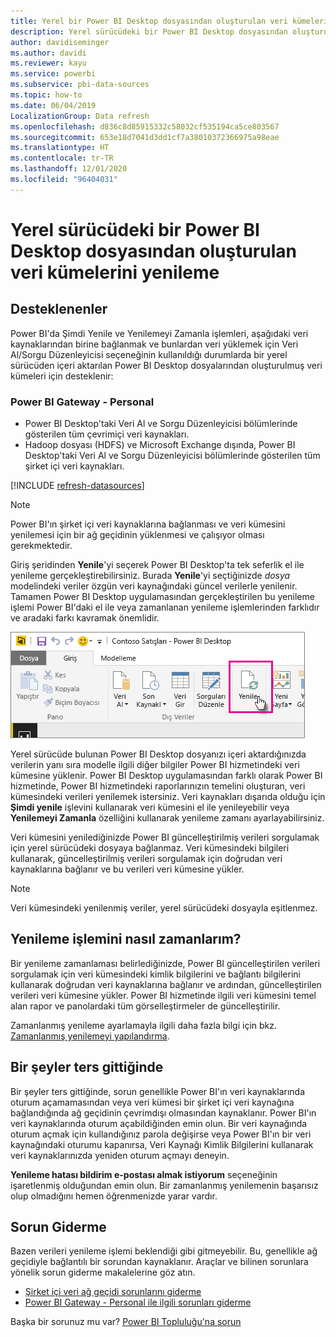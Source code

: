 ```yaml
---
title: Yerel bir Power BI Desktop dosyasından oluşturulan veri kümelerini yenileme
description: Yerel sürücüdeki bir Power BI Desktop dosyasından oluşturulan veri kümelerini yenileme
author: davidiseminger
ms.author: davidi
ms.reviewer: kayu
ms.service: powerbi
ms.subservice: pbi-data-sources
ms.topic: how-to
ms.date: 06/04/2019
LocalizationGroup: Data refresh
ms.openlocfilehash: d836c8d85915332c58032cf535194ca5ce803567
ms.sourcegitcommit: 653e18d7041d3dd1cf7a38010372366975a98eae
ms.translationtype: HT
ms.contentlocale: tr-TR
ms.lasthandoff: 12/01/2020
ms.locfileid: "96404031"
---
```

# <a name="refresh-a-dataset-created-from-a-power-bi-desktop-file-on-a-local-drive"></a>Yerel sürücüdeki bir Power BI Desktop dosyasından oluşturulan veri kümelerini yenileme

## <a name="whats-supported"></a>Desteklenenler

Power BI'da Şimdi Yenile ve Yenilemeyi Zamanla işlemleri, aşağıdaki veri kaynaklarından birine bağlanmak ve bunlardan veri yüklemek için Veri Al/Sorgu Düzenleyicisi seçeneğinin kullanıldığı durumlarda bir yerel sürücüden içeri aktarılan Power BI Desktop dosyalarından oluşturulmuş veri kümeleri için desteklenir:

### <a name="power-bi-gateway---personal"></a>Power BI Gateway - Personal

- Power BI Desktop'taki Veri Al ve Sorgu Düzenleyicisi bölümlerinde gösterilen tüm çevrimiçi veri kaynakları.
- Hadoop dosyası (HDFS) ve Microsoft Exchange dışında, Power BI Desktop'taki Veri Al ve Sorgu Düzenleyicisi bölümlerinde gösterilen tüm şirket içi veri kaynakları.

<!-- Refresh Data sources-->
[!INCLUDE [refresh-datasources](../includes/refresh-datasources.md)]

> [!NOTE]
> Power BI'ın şirket içi veri kaynaklarına bağlanması ve veri kümesini yenilemesi için bir ağ geçidinin yüklenmesi ve çalışıyor olması gerekmektedir.
>
>

Giriş şeridinden **Yenile**'yi seçerek Power BI Desktop'ta tek seferlik el ile yenileme gerçekleştirebilirsiniz. Burada **Yenile**'yi seçtiğinizde *dosya* modelindeki veriler özgün veri kaynağındaki güncel verilerle yenilenir. Tamamen Power BI Desktop uygulamasından gerçekleştirilen bu yenileme işlemi Power BI'daki el ile veya zamanlanan yenileme işlemlerinden farklıdır ve aradaki farkı kavramak önemlidir.

![Yenile](media/refresh-desktop-file-local-drive/pbix-refresh.png)

Yerel sürücüde bulunan Power BI Desktop dosyanızı içeri aktardığınızda verilerin yanı sıra modelle ilgili diğer bilgiler Power BI hizmetindeki veri kümesine yüklenir. Power BI Desktop uygulamasından farklı olarak Power BI hizmetinde, Power BI hizmetindeki raporlarınızın temelini oluşturan, veri kümesindeki verileri yenilemek istersiniz. Veri kaynakları dışarıda olduğu için **Şimdi yenile** işlevini kullanarak veri kümesini el ile yenileyebilir veya **Yenilemeyi Zamanla** özelliğini kullanarak yenileme zamanı ayarlayabilirsiniz.

Veri kümesini yenilediğinizde Power BI güncelleştirilmiş verileri sorgulamak için yerel sürücüdeki dosyaya bağlanmaz. Veri kümesindeki bilgileri kullanarak, güncelleştirilmiş verileri sorgulamak için doğrudan veri kaynaklarına bağlanır ve bu verileri veri kümesine yükler.

> [!NOTE]
> Veri kümesindeki yenilenmiş veriler, yerel sürücüdeki dosyayla eşitlenmez.
>
>

## <a name="how-do-i-schedule-refresh"></a>Yenileme işlemini nasıl zamanlarım?

Bir yenileme zamanlaması belirlediğinizde, Power BI güncelleştirilen verileri sorgulamak için veri kümesindeki kimlik bilgilerini ve bağlantı bilgilerini kullanarak doğrudan veri kaynaklarına bağlanır ve ardından, güncelleştirilen verileri veri kümesine yükler. Power BI hizmetinde ilgili veri kümesini temel alan rapor ve panolardaki tüm görselleştirmeler de güncelleştirilir.

Zamanlanmış yenileme ayarlamayla ilgili daha fazla bilgi için bkz. [Zamanlanmış yenilemeyi yapılandırma](refresh-scheduled-refresh.md).

## <a name="when-things-go-wrong"></a>Bir şeyler ters gittiğinde

Bir şeyler ters gittiğinde, sorun genellikle Power BI'ın veri kaynaklarında oturum açamamasından veya veri kümesi bir şirket içi veri kaynağına bağlandığında ağ geçidinin çevrimdışı olmasından kaynaklanır. Power BI'ın veri kaynaklarında oturum açabildiğinden emin olun. Bir veri kaynağında oturum açmak için kullandığınız parola değişirse veya Power BI'ın bir veri kaynağındaki oturumu kapanırsa, Veri Kaynağı Kimlik Bilgilerini kullanarak veri kaynaklarınızda yeniden oturum açmayı deneyin.

**Yenileme hatası bildirim e-postası almak istiyorum** seçeneğinin işaretlenmiş olduğundan emin olun. Bir zamanlanmış yenilemenin başarısız olup olmadığını hemen öğrenmenizde yarar vardır.

## <a name="troubleshooting"></a>Sorun Giderme

Bazen verileri yenileme işlemi beklendiği gibi gitmeyebilir. Bu, genellikle ağ geçidiyle bağlantılı bir sorundan kaynaklanır. Araçlar ve bilinen sorunlara yönelik sorun giderme makalelerine göz atın.

- [Şirket içi veri ağ geçidi sorunlarını giderme](service-gateway-onprem-tshoot.md)
- [Power BI Gateway - Personal ile ilgili sorunları giderme](service-admin-troubleshooting-power-bi-personal-gateway.md)

Başka bir sorunuz mu var? [Power BI Topluluğu'na sorun](https://community.powerbi.com/)
